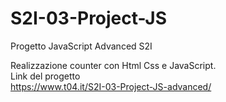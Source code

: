 # S2I-03-Project-JS

Progetto JavaScript Advanced S2I

Realizzazione counter con Html Css e JavaScript.<br>
Link del progetto<br>
https://www.t04.it/S2I-03-Project-JS-advanced/
